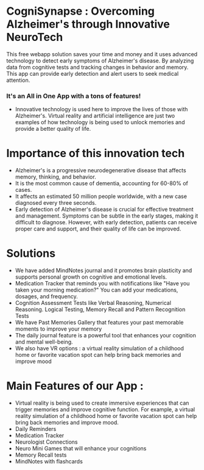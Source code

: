 # CogniSynapse : Overcoming Alzheimer's through Innovative NeuroTech
This free webapp solution saves your time and money and it uses advanced technology to detect early symptoms of Alzheimer's disease. By analyzing data from cognitive tests and tracking changes in behavior and memory. This app can provide early detection and alert users to seek medical attention.

### It's an All in One App with a tons of features!

- Innovative technology is used here to improve the lives of those with Alzheimer's. Virtual reality and artificial intelligence are just two examples of how technology is being used to unlock memories and provide a better quality of life.

# Importance of this innovation tech 
- Alzheimer's is a progressive neurodegenerative disease that affects memory, thinking, and behavior.
- It is the most common cause of dementia, accounting for 60-80% of cases. 
- It affects an estimated 50 million people worldwide, with a new case diagnosed every three seconds. 
- Early detection of Alzheimer's disease is crucial for effective treatment and management. Symptoms can be subtle in the early stages, making it difficult to diagnose. However, with early detection, patients can receive proper care and support, and their quality of life can be improved.

# Solutions
- We have added MindNotes journal and it promotes brain plasticity and supports personal growth on cognitive and emotional levels.
- Medication Tracker that reminds you with notifications like "Have you taken your morning medication?" You can add your medications, dosages, and frequency.
- Cognition Assessment Tests like Verbal Reasoning, Numerical Reasoning. Logical Testing, Memory Recall and Pattern Recognition Tests
- We have Past Memories Gallery that features your past memorable moments to improve your memory
- The daily journal feature is a powerful tool that enhances your cognition and mental well-being.
- We also have VR options :  a virtual reality simulation of a childhood home or favorite vacation spot can help bring back memories and improve mood

# Main Features of our App :
- Virtual reality is being used to create immersive experiences that can trigger memories and improve cognitive function. For example, a virtual reality simulation of a childhood home or favorite vacation spot can help bring back memories and improve mood.
- Daily Reminders
- Medication Tracker
- Neurologist Connections
- Neuro Mini Games that will enhance your cognitions
- Memory Recall tests
- MindNotes with flashcards
